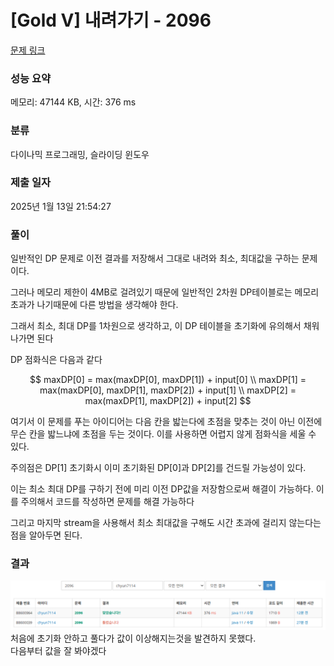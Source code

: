 # [Gold V] 내려가기 - 2096

[문제 링크](https://www.acmicpc.net/problem/2096)

### 성능 요약

메모리: 47144 KB, 시간: 376 ms

### 분류

다이나믹 프로그래밍, 슬라이딩 윈도우

### 제출 일자

2025년 1월 13일 21:54:27

### 풀이
일반적인 DP 문제로 이전 결과를 저장해서 그대로 내려와 최소, 최대값을 구하는 문제이다.

그러나 메모리 제한이 4MB로 걸려있기 때문에 일반적인 2차원 DP테이블로는 메모리 초과가 나기때문에 다른 방법을 생각해야 한다.

그래서 최소, 최대 DP를 1차원으로 생각하고, 이 DP 테이블을 초기화에 유의해서 채워나가면 된다

DP 점화식은 다음과 같다

$$
maxDP[0] = max(maxDP[0], maxDP[1]) + input[0] \\
maxDP[1] = max(maxDP[0], maxDP[1], maxDP[2]) + input[1] \\
maxDP[2] = max(maxDP[1], maxDP[2]) + input[2]
$$

여기서 이 문제를 푸는 아이디어는 다음 칸을 밟는다에 초점을 맞추는 것이 아닌 이전에 무슨 칸을 밟느냐에 초점을 두는 것이다. 이를 사용하면 어렵지 않게 점화식을 세울 수 있다.

주의점은 DP[1] 초기화시 이미 초기화된 DP[0]과 DP[2]를 건드릴 가능성이 있다.

이는 최소 최대 DP를 구하기 전에 미리 이전 DP값을 저장함으로써 해결이 가능하다. 이를 주의해서 코드를 작성하면 문제를 해결 가능하다

그리고 마지막 stream을 사용해서 최소 최대값을 구해도 시간 초과에 걸리지 않는다는 점을 알아두면 된다.

### 결과
![img.png](../%5BGold%20V%5D%20내려가기%20-%202096/img.png)
처음에 초기화 안하고 풀다가 값이 이상해지는것을 발견하지 못했다.<br>
다음부터 값을 잘 봐야겠다